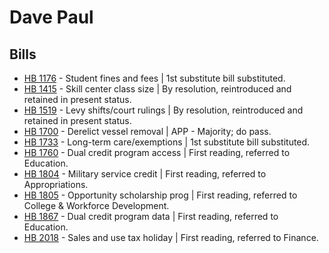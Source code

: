 # Dave Paul
## Bills
* [HB 1176](/bill/2021-22/hb/1176/) - Student fines and fees | 1st substitute bill substituted.
* [HB 1415](/bill/2021-22/hb/1415/) - Skill center class size | By resolution, reintroduced and retained in present status.
* [HB 1519](/bill/2021-22/hb/1519/) - Levy shifts/court rulings | By resolution, reintroduced and retained in present status.
* [HB 1700](/bill/2021-22/hb/1700/) - Derelict vessel removal | APP - Majority; do pass.
* [HB 1733](/bill/2021-22/hb/1733/) - Long-term care/exemptions | 1st substitute bill substituted.
* [HB 1760](/bill/2021-22/hb/1760/) - Dual credit program access | First reading, referred to Education.
* [HB 1804](/bill/2021-22/hb/1804/) - Military service credit | First reading, referred to Appropriations.
* [HB 1805](/bill/2021-22/hb/1805/) - Opportunity scholarship prog | First reading, referred to College & Workforce Development.
* [HB 1867](/bill/2021-22/hb/1867/) - Dual credit program data | First reading, referred to Education.
* [HB 2018](/bill/2021-22/hb/2018/) - Sales and use tax holiday | First reading, referred to Finance.
